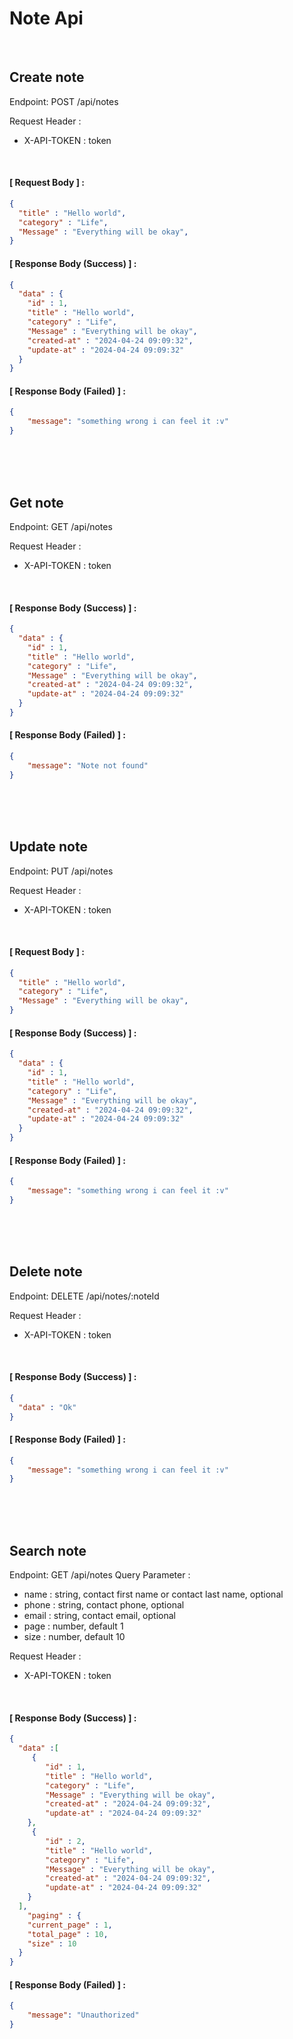 # Note Api
<br>

## Create note

Endpoint: POST /api/notes
 
Request Header :
- X-API-TOKEN : token

<br>

#### [ Request Body ] :

```json
{
  "title" : "Hello world",
  "category" : "Life",
  "Message" : "Everything will be okay",
}
```

#### [ Response Body (Success) ]  :

```json
{
  "data" : {
    "id" : 1,
    "title" : "Hello world",
    "category" : "Life",
    "Message" : "Everything will be okay",
    "created-at" : "2024-04-24 09:09:32",
    "update-at" : "2024-04-24 09:09:32"
  }
}
```

#### [ Response Body (Failed) ]  :

```json
{
    "message": "something wrong i can feel it :v"
}
```

<!-- ---------------------------------------------------------------------------- -->
<br><br><br>
<!-- ---------------------------------------------------------------------------- -->

## Get note

Endpoint: GET /api/notes
 
Request Header :
- X-API-TOKEN : token

<br>

#### [ Response Body (Success) ]  :

```json
{
  "data" : {
    "id" : 1,
    "title" : "Hello world",
    "category" : "Life",
    "Message" : "Everything will be okay",
    "created-at" : "2024-04-24 09:09:32",
    "update-at" : "2024-04-24 09:09:32"
  }
}
```

#### [ Response Body (Failed) ]  :

```json
{
    "message": "Note not found"
}
```

<!-- ---------------------------------------------------------------------------- -->
<br><br><br>
<!-- ---------------------------------------------------------------------------- -->


## Update note

Endpoint: PUT /api/notes
 
Request Header :
- X-API-TOKEN : token

<br>

#### [ Request Body ] :

```json
{
  "title" : "Hello world",
  "category" : "Life",
  "Message" : "Everything will be okay",
}
```

#### [ Response Body (Success) ]  :

```json
{
  "data" : {
    "id" : 1,
    "title" : "Hello world",
    "category" : "Life",
    "Message" : "Everything will be okay",
    "created-at" : "2024-04-24 09:09:32",
    "update-at" : "2024-04-24 09:09:32"
  }
}
```

#### [ Response Body (Failed) ]  :

```json
{
    "message": "something wrong i can feel it :v"
}
```

<!-- ---------------------------------------------------------------------------- -->
<br><br><br>
<!-- ---------------------------------------------------------------------------- -->

## Delete note

Endpoint: DELETE /api/notes/:noteId
 
Request Header :
- X-API-TOKEN : token

<br>

#### [ Response Body (Success) ]  :

```json
{
  "data" : "Ok"
}
```

#### [ Response Body (Failed) ]  :

```json
{
    "message": "something wrong i can feel it :v"
}
```

<!-- ---------------------------------------------------------------------------- -->
<br><br><br>
<!-- ---------------------------------------------------------------------------- -->

## Search note

Endpoint: GET /api/notes
Query Parameter :
- name : string, contact first name or contact last name, optional
- phone : string, contact phone, optional
- email : string, contact email, optional
- page : number, default 1
- size : number, default 10
 
Request Header :
- X-API-TOKEN : token

<br>

#### [ Response Body (Success) ]  :

```json
{
  "data" :[
     {
        "id" : 1,
        "title" : "Hello world",
        "category" : "Life",
        "Message" : "Everything will be okay",
        "created-at" : "2024-04-24 09:09:32",
        "update-at" : "2024-04-24 09:09:32"
    },
     {
        "id" : 2,
        "title" : "Hello world",
        "category" : "Life",
        "Message" : "Everything will be okay",
        "created-at" : "2024-04-24 09:09:32",
        "update-at" : "2024-04-24 09:09:32"
    }
  ],
    "paging" : {
    "current_page" : 1,
    "total_page" : 10,
    "size" : 10
  }
}
```

#### [ Response Body (Failed) ]  :

```json
{
    "message": "Unauthorized"
}
```
